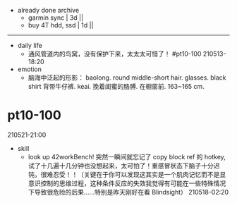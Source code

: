 - already done archive
    - garmin sync | 3d ||
    - buy 4T hdd, ssd | 1d || 
- ---
- daily life
    - 通风管道内的鸟窝，没有保护下来，太太太可惜了！ #pt10-100
210513-18:20
- emotion
    - 脑海中泛起的形影：
baolong.
round middle-short hair. glasses.
black shirt
背带牛仔裤. keai.
挽着闺蜜的胳膊. 在橱窗前.
163~165 cm.
# pt10-100
210521-21:00
- skill
    - look up 42workBench!
突然一瞬间就忘记了 copy block ref 的 hotkey, 试了十几遍十几分钟也没想起来，太可怕了！重感冒状态下脑子十分迟钝，很难忍受！！（关键在于你可以发现这其实是一个肌肉记忆而不是显意识控制的思维过程，这种条件反应的失效我觉得有可能在一些特殊情况下导致很危险的后果……特别是昨天刚好在看 Blindsight）
210518-02:20
